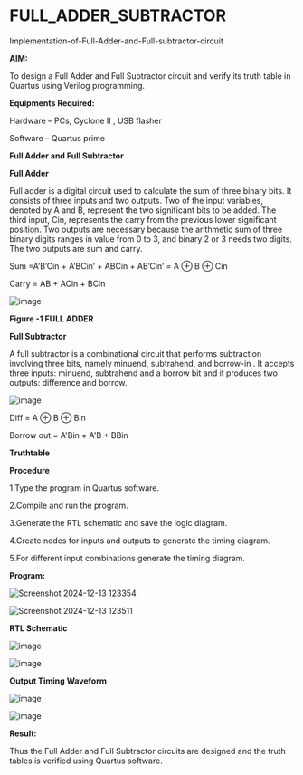 # FULL_ADDER_SUBTRACTOR

Implementation-of-Full-Adder-and-Full-subtractor-circuit

**AIM:**

To design a Full Adder and Full Subtractor circuit and verify its truth table in Quartus using Verilog programming.

**Equipments Required:**

Hardware – PCs, Cyclone II , USB flasher

Software – Quartus prime

**Full Adder and Full Subtractor**

**Full Adder**

Full adder is a digital circuit used to calculate the sum of three binary bits. It consists of three inputs and two outputs. Two of the input variables, denoted by A and B, represent the two significant bits to be added. The third input, Cin, represents the carry from the previous lower significant position. Two outputs are necessary because the arithmetic sum of three binary digits ranges in value from 0 to 3, and binary 2 or 3 needs two digits. The two outputs are sum and carry.

Sum =A’B’Cin + A’BCin’ + ABCin + AB’Cin’ = A ⊕ B ⊕ Cin 

Carry = AB + ACin + BCin

![image](https://github.com/naavaneetha/FULL_ADDER_SUBTRACTOR/assets/154305477/0f30ba51-5ffb-4198-845f-18e054f675e7)

**Figure -1 FULL ADDER**

**Full Subtractor**

A full subtractor is a combinational circuit that performs subtraction involving three bits, namely minuend, subtrahend, and borrow-in . It accepts three inputs: minuend, subtrahend and a borrow bit and it produces two outputs: difference and borrow.

![image](https://github.com/naavaneetha/FULL_ADDER_SUBTRACTOR/assets/154305477/02b24f51-ab51-4304-9ad6-7b81ffc1ead5)

Diff = A ⊕ B ⊕ Bin 

Borrow out = A'Bin + A'B + BBin

**Truthtable**

**Procedure**

1.Type the program in Quartus software.

2.Compile and run the program.

3.Generate the RTL schematic and save the logic diagram.

4.Create nodes for inputs and outputs to generate the timing diagram.

5.For different input combinations generate the timing diagram.

**Program:**

![Screenshot 2024-12-13 123354](https://github.com/user-attachments/assets/c257aa02-d584-4be1-a017-84b7ad4f6429)

![Screenshot 2024-12-13 123511](https://github.com/user-attachments/assets/38715abe-c53e-45f7-8714-791c189b4e61)


**RTL Schematic**

![image](https://github.com/user-attachments/assets/e2a778f8-a7ff-4e28-9d65-0f382af8f4e9)

![image](https://github.com/user-attachments/assets/e28808e1-4475-4ade-b1c2-41bb9497d8a9)


**Output Timing Waveform**

![image](https://github.com/user-attachments/assets/96edf434-2777-477f-9e44-b534876f3396)

![image](https://github.com/user-attachments/assets/e31148d1-45db-49d6-9a41-afdb04456053)


**Result:**

Thus the Full Adder and Full Subtractor circuits are designed and the truth tables is verified using Quartus software.



